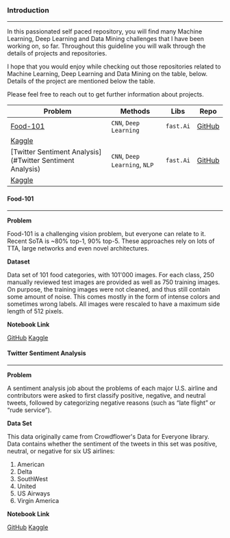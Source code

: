 ### Introduction
---

In this passionated self paced repository, you will find many Machine Learning, Deep Learning and Data Mining challenges that I have been working on, so far. Throughout this guideline you will walk through the details of projects and repositories.

I hope that you would enjoy while checking out those repositories related to Machine Learning, Deep Learning and Data Mining on the table, below. Details of the project are mentioned below the table.

Please feel free to reach out to get further information about projects.

|__Problem__|__Methods__|__Libs__|__Repo__|
|-|-|-|-|
|[Food-101](#Food-101)|`CNN`, `Deep Learning`|`fast.Ai`|[GitHub](https://github.com/harish678/Machine-Learning/blob/master/fellowship.Ai%20Challenges/food-101.ipynb)
[Kaggle](https://www.kaggle.com/harishvutukuri/food-101)|
|[Twitter Sentiment Analysis](#Twitter Sentiment Analysis)|`CNN`, `Deep Learning`, `NLP`|`fast.Ai`|[GitHub](https://github.com/harish678/Machine-Learning/blob/master/fellowship.Ai%20Challenges/ulmfit-sentiment.ipynb)
[Kaggle](https://www.kaggle.com/harishvutukuri/ulmfit-sentiment)|



#### Food-101
---

**Problem**

Food-101 is a challenging vision problem, but everyone can relate to it.  Recent SoTA is ~80% top-1, 90% top-5.  These approaches rely on lots of TTA, large networks and  even novel architectures.

**Dataset**

Data set of 101 food categories, with 101'000 images. For each class, 250 manually reviewed test images are provided as well as 750 training images. On purpose, the training images were not cleaned, and thus still contain some amount of noise. This comes mostly in the form of intense colors and sometimes wrong labels. All images were rescaled to have a maximum side length of 512 pixels.

**Notebook Link**

[GitHub](https://github.com/harish678/Machine-Learning/blob/master/fellowship.Ai%20Challenges/food-101.ipynb)
[Kaggle](https://www.kaggle.com/harishvutukuri/food-101)

#### Twitter Sentiment Analysis
---

**Problem**

A sentiment analysis job about the problems of each major U.S. airline and contributors were asked to first classify positive, negative, and neutral tweets, followed by categorizing negative reasons (such as “late flight” or “rude service”).

**Data Set**

This data originally came from Crowdflower's Data for Everyone library. Data contains whether the sentiment of the tweets in this set was positive, neutral, or negative for six US airlines:

1. American
2. Delta
3. SouthWest
4. United
5. US Airways
6. Virgin America

**Notebook Link**

[GitHub](https://github.com/harish678/Machine-Learning/blob/master/fellowship.Ai%20Challenges/ulmfit-sentiment.ipynb)
[Kaggle](https://www.kaggle.com/harishvutukuri/ulmfit-sentiment)